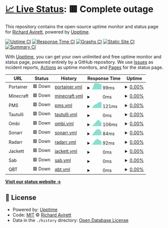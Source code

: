 # [📈 Live Status](https://status.redacted-designs.com): <!--live status--> **🟥 Complete outage**

This repository contains the open-source uptime monitor and status page for [Richard Avirett](https://status.redacted-designs.com), powered by [Upptime](https://github.com/upptime/upptime).

[![Uptime CI](https://github.com/ravirett/megastor-monitor/workflows/Uptime%20CI/badge.svg)](https://github.com/ravirett/megastor-monitor/actions?query=workflow%3A%22Uptime+CI%22)
[![Response Time CI](https://github.com/ravirett/megastor-monitor/workflows/Response%20Time%20CI/badge.svg)](https://github.com/ravirett/megastor-monitor/actions?query=workflow%3A%22Response+Time+CI%22)
[![Graphs CI](https://github.com/ravirett/megastor-monitor/workflows/Graphs%20CI/badge.svg)](https://github.com/ravirett/megastor-monitor/actions?query=workflow%3A%22Graphs+CI%22)
[![Static Site CI](https://github.com/ravirett/megastor-monitor/workflows/Static%20Site%20CI/badge.svg)](https://github.com/ravirett/megastor-monitor/actions?query=workflow%3A%22Static+Site+CI%22)
[![Summary CI](https://github.com/ravirett/megastor-monitor/workflows/Summary%20CI/badge.svg)](https://github.com/ravirett/megastor-monitor/actions?query=workflow%3A%22Summary+CI%22)

With [Upptime](https://upptime.js.org), you can get your own unlimited and free uptime monitor and status page, powered entirely by a GitHub repository. We use [Issues](https://github.com/ravirett/megastor-monitor/issues) as incident reports, [Actions](https://github.com/ravirett/megastor-monitor/actions) as uptime monitors, and [Pages](https://status.redacted-designs.com) for the status page.

<!--start: status pages-->
<!-- This summary is generated by Upptime (https://github.com/upptime/upptime) -->
<!-- Do not edit this manually, your changes will be overwritten -->
<!-- prettier-ignore -->
| URL | Status | History | Response Time | Uptime |
| --- | ------ | ------- | ------------- | ------ |
| <img alt="" src="https://icons.duckduckgo.com/ip3/null.ico" height="13"> Portainer | 🟥 Down | [portainer.yml](https://github.com/ravirett/megastor-monitor/commits/HEAD/history/portainer.yml) | <details><summary><img alt="Response time graph" src="./graphs/portainer/response-time-week.png" height="20"> 99ms</summary><br><a href="https://ravirett.github.io/megastor-monitor/history/portainer"><img alt="Response time 342" src="https://img.shields.io/endpoint?url=https%3A%2F%2Fraw.githubusercontent.com%2Fravirett%2Fmegastor-monitor%2FHEAD%2Fapi%2Fportainer%2Fresponse-time.json"></a><br><a href="https://ravirett.github.io/megastor-monitor/history/portainer"><img alt="24-hour response time 70" src="https://img.shields.io/endpoint?url=https%3A%2F%2Fraw.githubusercontent.com%2Fravirett%2Fmegastor-monitor%2FHEAD%2Fapi%2Fportainer%2Fresponse-time-day.json"></a><br><a href="https://ravirett.github.io/megastor-monitor/history/portainer"><img alt="7-day response time 99" src="https://img.shields.io/endpoint?url=https%3A%2F%2Fraw.githubusercontent.com%2Fravirett%2Fmegastor-monitor%2FHEAD%2Fapi%2Fportainer%2Fresponse-time-week.json"></a><br><a href="https://ravirett.github.io/megastor-monitor/history/portainer"><img alt="30-day response time 348" src="https://img.shields.io/endpoint?url=https%3A%2F%2Fraw.githubusercontent.com%2Fravirett%2Fmegastor-monitor%2FHEAD%2Fapi%2Fportainer%2Fresponse-time-month.json"></a><br><a href="https://ravirett.github.io/megastor-monitor/history/portainer"><img alt="1-year response time 342" src="https://img.shields.io/endpoint?url=https%3A%2F%2Fraw.githubusercontent.com%2Fravirett%2Fmegastor-monitor%2FHEAD%2Fapi%2Fportainer%2Fresponse-time-year.json"></a></details> | <details><summary><a href="https://ravirett.github.io/megastor-monitor/history/portainer">0.00%</a></summary><a href="https://ravirett.github.io/megastor-monitor/history/portainer"><img alt="All-time uptime 67.82%" src="https://img.shields.io/endpoint?url=https%3A%2F%2Fraw.githubusercontent.com%2Fravirett%2Fmegastor-monitor%2FHEAD%2Fapi%2Fportainer%2Fuptime.json"></a><br><a href="https://ravirett.github.io/megastor-monitor/history/portainer"><img alt="24-hour uptime 0.00%" src="https://img.shields.io/endpoint?url=https%3A%2F%2Fraw.githubusercontent.com%2Fravirett%2Fmegastor-monitor%2FHEAD%2Fapi%2Fportainer%2Fuptime-day.json"></a><br><a href="https://ravirett.github.io/megastor-monitor/history/portainer"><img alt="7-day uptime 0.00%" src="https://img.shields.io/endpoint?url=https%3A%2F%2Fraw.githubusercontent.com%2Fravirett%2Fmegastor-monitor%2FHEAD%2Fapi%2Fportainer%2Fuptime-week.json"></a><br><a href="https://ravirett.github.io/megastor-monitor/history/portainer"><img alt="30-day uptime 28.15%" src="https://img.shields.io/endpoint?url=https%3A%2F%2Fraw.githubusercontent.com%2Fravirett%2Fmegastor-monitor%2FHEAD%2Fapi%2Fportainer%2Fuptime-month.json"></a><br><a href="https://ravirett.github.io/megastor-monitor/history/portainer"><img alt="1-year uptime 67.82%" src="https://img.shields.io/endpoint?url=https%3A%2F%2Fraw.githubusercontent.com%2Fravirett%2Fmegastor-monitor%2FHEAD%2Fapi%2Fportainer%2Fuptime-year.json"></a></details>
| <img alt="" src="https://icons.duckduckgo.com/ip3/null.ico" height="13"> Minecraft | 🟥 Down | [minecraft.yml](https://github.com/ravirett/megastor-monitor/commits/HEAD/history/minecraft.yml) | <details><summary><img alt="Response time graph" src="./graphs/minecraft/response-time-week.png" height="20"> 0ms</summary><br><a href="https://ravirett.github.io/megastor-monitor/history/minecraft"><img alt="Response time 0" src="https://img.shields.io/endpoint?url=https%3A%2F%2Fraw.githubusercontent.com%2Fravirett%2Fmegastor-monitor%2FHEAD%2Fapi%2Fminecraft%2Fresponse-time.json"></a><br><a href="https://ravirett.github.io/megastor-monitor/history/minecraft"><img alt="24-hour response time 0" src="https://img.shields.io/endpoint?url=https%3A%2F%2Fraw.githubusercontent.com%2Fravirett%2Fmegastor-monitor%2FHEAD%2Fapi%2Fminecraft%2Fresponse-time-day.json"></a><br><a href="https://ravirett.github.io/megastor-monitor/history/minecraft"><img alt="7-day response time 0" src="https://img.shields.io/endpoint?url=https%3A%2F%2Fraw.githubusercontent.com%2Fravirett%2Fmegastor-monitor%2FHEAD%2Fapi%2Fminecraft%2Fresponse-time-week.json"></a><br><a href="https://ravirett.github.io/megastor-monitor/history/minecraft"><img alt="30-day response time 0" src="https://img.shields.io/endpoint?url=https%3A%2F%2Fraw.githubusercontent.com%2Fravirett%2Fmegastor-monitor%2FHEAD%2Fapi%2Fminecraft%2Fresponse-time-month.json"></a><br><a href="https://ravirett.github.io/megastor-monitor/history/minecraft"><img alt="1-year response time 0" src="https://img.shields.io/endpoint?url=https%3A%2F%2Fraw.githubusercontent.com%2Fravirett%2Fmegastor-monitor%2FHEAD%2Fapi%2Fminecraft%2Fresponse-time-year.json"></a></details> | <details><summary><a href="https://ravirett.github.io/megastor-monitor/history/minecraft">0.00%</a></summary><a href="https://ravirett.github.io/megastor-monitor/history/minecraft"><img alt="All-time uptime 0.00%" src="https://img.shields.io/endpoint?url=https%3A%2F%2Fraw.githubusercontent.com%2Fravirett%2Fmegastor-monitor%2FHEAD%2Fapi%2Fminecraft%2Fuptime.json"></a><br><a href="https://ravirett.github.io/megastor-monitor/history/minecraft"><img alt="24-hour uptime 0.00%" src="https://img.shields.io/endpoint?url=https%3A%2F%2Fraw.githubusercontent.com%2Fravirett%2Fmegastor-monitor%2FHEAD%2Fapi%2Fminecraft%2Fuptime-day.json"></a><br><a href="https://ravirett.github.io/megastor-monitor/history/minecraft"><img alt="7-day uptime 0.00%" src="https://img.shields.io/endpoint?url=https%3A%2F%2Fraw.githubusercontent.com%2Fravirett%2Fmegastor-monitor%2FHEAD%2Fapi%2Fminecraft%2Fuptime-week.json"></a><br><a href="https://ravirett.github.io/megastor-monitor/history/minecraft"><img alt="30-day uptime 0.00%" src="https://img.shields.io/endpoint?url=https%3A%2F%2Fraw.githubusercontent.com%2Fravirett%2Fmegastor-monitor%2FHEAD%2Fapi%2Fminecraft%2Fuptime-month.json"></a><br><a href="https://ravirett.github.io/megastor-monitor/history/minecraft"><img alt="1-year uptime 0.00%" src="https://img.shields.io/endpoint?url=https%3A%2F%2Fraw.githubusercontent.com%2Fravirett%2Fmegastor-monitor%2FHEAD%2Fapi%2Fminecraft%2Fuptime-year.json"></a></details>
| <img alt="" src="https://icons.duckduckgo.com/ip3/null.ico" height="13"> PMS | 🟥 Down | [pms.yml](https://github.com/ravirett/megastor-monitor/commits/HEAD/history/pms.yml) | <details><summary><img alt="Response time graph" src="./graphs/pms/response-time-week.png" height="20"> 121ms</summary><br><a href="https://ravirett.github.io/megastor-monitor/history/pms"><img alt="Response time 280" src="https://img.shields.io/endpoint?url=https%3A%2F%2Fraw.githubusercontent.com%2Fravirett%2Fmegastor-monitor%2FHEAD%2Fapi%2Fpms%2Fresponse-time.json"></a><br><a href="https://ravirett.github.io/megastor-monitor/history/pms"><img alt="24-hour response time 72" src="https://img.shields.io/endpoint?url=https%3A%2F%2Fraw.githubusercontent.com%2Fravirett%2Fmegastor-monitor%2FHEAD%2Fapi%2Fpms%2Fresponse-time-day.json"></a><br><a href="https://ravirett.github.io/megastor-monitor/history/pms"><img alt="7-day response time 121" src="https://img.shields.io/endpoint?url=https%3A%2F%2Fraw.githubusercontent.com%2Fravirett%2Fmegastor-monitor%2FHEAD%2Fapi%2Fpms%2Fresponse-time-week.json"></a><br><a href="https://ravirett.github.io/megastor-monitor/history/pms"><img alt="30-day response time 190" src="https://img.shields.io/endpoint?url=https%3A%2F%2Fraw.githubusercontent.com%2Fravirett%2Fmegastor-monitor%2FHEAD%2Fapi%2Fpms%2Fresponse-time-month.json"></a><br><a href="https://ravirett.github.io/megastor-monitor/history/pms"><img alt="1-year response time 280" src="https://img.shields.io/endpoint?url=https%3A%2F%2Fraw.githubusercontent.com%2Fravirett%2Fmegastor-monitor%2FHEAD%2Fapi%2Fpms%2Fresponse-time-year.json"></a></details> | <details><summary><a href="https://ravirett.github.io/megastor-monitor/history/pms">0.00%</a></summary><a href="https://ravirett.github.io/megastor-monitor/history/pms"><img alt="All-time uptime 67.77%" src="https://img.shields.io/endpoint?url=https%3A%2F%2Fraw.githubusercontent.com%2Fravirett%2Fmegastor-monitor%2FHEAD%2Fapi%2Fpms%2Fuptime.json"></a><br><a href="https://ravirett.github.io/megastor-monitor/history/pms"><img alt="24-hour uptime 0.00%" src="https://img.shields.io/endpoint?url=https%3A%2F%2Fraw.githubusercontent.com%2Fravirett%2Fmegastor-monitor%2FHEAD%2Fapi%2Fpms%2Fuptime-day.json"></a><br><a href="https://ravirett.github.io/megastor-monitor/history/pms"><img alt="7-day uptime 0.00%" src="https://img.shields.io/endpoint?url=https%3A%2F%2Fraw.githubusercontent.com%2Fravirett%2Fmegastor-monitor%2FHEAD%2Fapi%2Fpms%2Fuptime-week.json"></a><br><a href="https://ravirett.github.io/megastor-monitor/history/pms"><img alt="30-day uptime 28.15%" src="https://img.shields.io/endpoint?url=https%3A%2F%2Fraw.githubusercontent.com%2Fravirett%2Fmegastor-monitor%2FHEAD%2Fapi%2Fpms%2Fuptime-month.json"></a><br><a href="https://ravirett.github.io/megastor-monitor/history/pms"><img alt="1-year uptime 67.77%" src="https://img.shields.io/endpoint?url=https%3A%2F%2Fraw.githubusercontent.com%2Fravirett%2Fmegastor-monitor%2FHEAD%2Fapi%2Fpms%2Fuptime-year.json"></a></details>
| <img alt="" src="https://icons.duckduckgo.com/ip3/null.ico" height="13"> Tautulli | 🟥 Down | [tautulli.yml](https://github.com/ravirett/megastor-monitor/commits/HEAD/history/tautulli.yml) | <details><summary><img alt="Response time graph" src="./graphs/tautulli/response-time-week.png" height="20"> 0ms</summary><br><a href="https://ravirett.github.io/megastor-monitor/history/tautulli"><img alt="Response time 338" src="https://img.shields.io/endpoint?url=https%3A%2F%2Fraw.githubusercontent.com%2Fravirett%2Fmegastor-monitor%2FHEAD%2Fapi%2Ftautulli%2Fresponse-time.json"></a><br><a href="https://ravirett.github.io/megastor-monitor/history/tautulli"><img alt="24-hour response time 0" src="https://img.shields.io/endpoint?url=https%3A%2F%2Fraw.githubusercontent.com%2Fravirett%2Fmegastor-monitor%2FHEAD%2Fapi%2Ftautulli%2Fresponse-time-day.json"></a><br><a href="https://ravirett.github.io/megastor-monitor/history/tautulli"><img alt="7-day response time 0" src="https://img.shields.io/endpoint?url=https%3A%2F%2Fraw.githubusercontent.com%2Fravirett%2Fmegastor-monitor%2FHEAD%2Fapi%2Ftautulli%2Fresponse-time-week.json"></a><br><a href="https://ravirett.github.io/megastor-monitor/history/tautulli"><img alt="30-day response time 669" src="https://img.shields.io/endpoint?url=https%3A%2F%2Fraw.githubusercontent.com%2Fravirett%2Fmegastor-monitor%2FHEAD%2Fapi%2Ftautulli%2Fresponse-time-month.json"></a><br><a href="https://ravirett.github.io/megastor-monitor/history/tautulli"><img alt="1-year response time 338" src="https://img.shields.io/endpoint?url=https%3A%2F%2Fraw.githubusercontent.com%2Fravirett%2Fmegastor-monitor%2FHEAD%2Fapi%2Ftautulli%2Fresponse-time-year.json"></a></details> | <details><summary><a href="https://ravirett.github.io/megastor-monitor/history/tautulli">0.00%</a></summary><a href="https://ravirett.github.io/megastor-monitor/history/tautulli"><img alt="All-time uptime 0.00%" src="https://img.shields.io/endpoint?url=https%3A%2F%2Fraw.githubusercontent.com%2Fravirett%2Fmegastor-monitor%2FHEAD%2Fapi%2Ftautulli%2Fuptime.json"></a><br><a href="https://ravirett.github.io/megastor-monitor/history/tautulli"><img alt="24-hour uptime 0.00%" src="https://img.shields.io/endpoint?url=https%3A%2F%2Fraw.githubusercontent.com%2Fravirett%2Fmegastor-monitor%2FHEAD%2Fapi%2Ftautulli%2Fuptime-day.json"></a><br><a href="https://ravirett.github.io/megastor-monitor/history/tautulli"><img alt="7-day uptime 0.00%" src="https://img.shields.io/endpoint?url=https%3A%2F%2Fraw.githubusercontent.com%2Fravirett%2Fmegastor-monitor%2FHEAD%2Fapi%2Ftautulli%2Fuptime-week.json"></a><br><a href="https://ravirett.github.io/megastor-monitor/history/tautulli"><img alt="30-day uptime 0.00%" src="https://img.shields.io/endpoint?url=https%3A%2F%2Fraw.githubusercontent.com%2Fravirett%2Fmegastor-monitor%2FHEAD%2Fapi%2Ftautulli%2Fuptime-month.json"></a><br><a href="https://ravirett.github.io/megastor-monitor/history/tautulli"><img alt="1-year uptime 0.00%" src="https://img.shields.io/endpoint?url=https%3A%2F%2Fraw.githubusercontent.com%2Fravirett%2Fmegastor-monitor%2FHEAD%2Fapi%2Ftautulli%2Fuptime-year.json"></a></details>
| <img alt="" src="https://icons.duckduckgo.com/ip3/null.ico" height="13"> Ombi | 🟥 Down | [ombi.yml](https://github.com/ravirett/megastor-monitor/commits/HEAD/history/ombi.yml) | <details><summary><img alt="Response time graph" src="./graphs/ombi/response-time-week.png" height="20"> 106ms</summary><br><a href="https://ravirett.github.io/megastor-monitor/history/ombi"><img alt="Response time 661" src="https://img.shields.io/endpoint?url=https%3A%2F%2Fraw.githubusercontent.com%2Fravirett%2Fmegastor-monitor%2FHEAD%2Fapi%2Fombi%2Fresponse-time.json"></a><br><a href="https://ravirett.github.io/megastor-monitor/history/ombi"><img alt="24-hour response time 69" src="https://img.shields.io/endpoint?url=https%3A%2F%2Fraw.githubusercontent.com%2Fravirett%2Fmegastor-monitor%2FHEAD%2Fapi%2Fombi%2Fresponse-time-day.json"></a><br><a href="https://ravirett.github.io/megastor-monitor/history/ombi"><img alt="7-day response time 106" src="https://img.shields.io/endpoint?url=https%3A%2F%2Fraw.githubusercontent.com%2Fravirett%2Fmegastor-monitor%2FHEAD%2Fapi%2Fombi%2Fresponse-time-week.json"></a><br><a href="https://ravirett.github.io/megastor-monitor/history/ombi"><img alt="30-day response time 325" src="https://img.shields.io/endpoint?url=https%3A%2F%2Fraw.githubusercontent.com%2Fravirett%2Fmegastor-monitor%2FHEAD%2Fapi%2Fombi%2Fresponse-time-month.json"></a><br><a href="https://ravirett.github.io/megastor-monitor/history/ombi"><img alt="1-year response time 661" src="https://img.shields.io/endpoint?url=https%3A%2F%2Fraw.githubusercontent.com%2Fravirett%2Fmegastor-monitor%2FHEAD%2Fapi%2Fombi%2Fresponse-time-year.json"></a></details> | <details><summary><a href="https://ravirett.github.io/megastor-monitor/history/ombi">0.00%</a></summary><a href="https://ravirett.github.io/megastor-monitor/history/ombi"><img alt="All-time uptime 67.75%" src="https://img.shields.io/endpoint?url=https%3A%2F%2Fraw.githubusercontent.com%2Fravirett%2Fmegastor-monitor%2FHEAD%2Fapi%2Fombi%2Fuptime.json"></a><br><a href="https://ravirett.github.io/megastor-monitor/history/ombi"><img alt="24-hour uptime 0.00%" src="https://img.shields.io/endpoint?url=https%3A%2F%2Fraw.githubusercontent.com%2Fravirett%2Fmegastor-monitor%2FHEAD%2Fapi%2Fombi%2Fuptime-day.json"></a><br><a href="https://ravirett.github.io/megastor-monitor/history/ombi"><img alt="7-day uptime 0.00%" src="https://img.shields.io/endpoint?url=https%3A%2F%2Fraw.githubusercontent.com%2Fravirett%2Fmegastor-monitor%2FHEAD%2Fapi%2Fombi%2Fuptime-week.json"></a><br><a href="https://ravirett.github.io/megastor-monitor/history/ombi"><img alt="30-day uptime 28.15%" src="https://img.shields.io/endpoint?url=https%3A%2F%2Fraw.githubusercontent.com%2Fravirett%2Fmegastor-monitor%2FHEAD%2Fapi%2Fombi%2Fuptime-month.json"></a><br><a href="https://ravirett.github.io/megastor-monitor/history/ombi"><img alt="1-year uptime 67.75%" src="https://img.shields.io/endpoint?url=https%3A%2F%2Fraw.githubusercontent.com%2Fravirett%2Fmegastor-monitor%2FHEAD%2Fapi%2Fombi%2Fuptime-year.json"></a></details>
| <img alt="" src="https://icons.duckduckgo.com/ip3/null.ico" height="13"> Sonarr | 🟥 Down | [sonarr.yml](https://github.com/ravirett/megastor-monitor/commits/HEAD/history/sonarr.yml) | <details><summary><img alt="Response time graph" src="./graphs/sonarr/response-time-week.png" height="20"> 84ms</summary><br><a href="https://ravirett.github.io/megastor-monitor/history/sonarr"><img alt="Response time 221" src="https://img.shields.io/endpoint?url=https%3A%2F%2Fraw.githubusercontent.com%2Fravirett%2Fmegastor-monitor%2FHEAD%2Fapi%2Fsonarr%2Fresponse-time.json"></a><br><a href="https://ravirett.github.io/megastor-monitor/history/sonarr"><img alt="24-hour response time 70" src="https://img.shields.io/endpoint?url=https%3A%2F%2Fraw.githubusercontent.com%2Fravirett%2Fmegastor-monitor%2FHEAD%2Fapi%2Fsonarr%2Fresponse-time-day.json"></a><br><a href="https://ravirett.github.io/megastor-monitor/history/sonarr"><img alt="7-day response time 84" src="https://img.shields.io/endpoint?url=https%3A%2F%2Fraw.githubusercontent.com%2Fravirett%2Fmegastor-monitor%2FHEAD%2Fapi%2Fsonarr%2Fresponse-time-week.json"></a><br><a href="https://ravirett.github.io/megastor-monitor/history/sonarr"><img alt="30-day response time 183" src="https://img.shields.io/endpoint?url=https%3A%2F%2Fraw.githubusercontent.com%2Fravirett%2Fmegastor-monitor%2FHEAD%2Fapi%2Fsonarr%2Fresponse-time-month.json"></a><br><a href="https://ravirett.github.io/megastor-monitor/history/sonarr"><img alt="1-year response time 221" src="https://img.shields.io/endpoint?url=https%3A%2F%2Fraw.githubusercontent.com%2Fravirett%2Fmegastor-monitor%2FHEAD%2Fapi%2Fsonarr%2Fresponse-time-year.json"></a></details> | <details><summary><a href="https://ravirett.github.io/megastor-monitor/history/sonarr">0.00%</a></summary><a href="https://ravirett.github.io/megastor-monitor/history/sonarr"><img alt="All-time uptime 67.76%" src="https://img.shields.io/endpoint?url=https%3A%2F%2Fraw.githubusercontent.com%2Fravirett%2Fmegastor-monitor%2FHEAD%2Fapi%2Fsonarr%2Fuptime.json"></a><br><a href="https://ravirett.github.io/megastor-monitor/history/sonarr"><img alt="24-hour uptime 0.00%" src="https://img.shields.io/endpoint?url=https%3A%2F%2Fraw.githubusercontent.com%2Fravirett%2Fmegastor-monitor%2FHEAD%2Fapi%2Fsonarr%2Fuptime-day.json"></a><br><a href="https://ravirett.github.io/megastor-monitor/history/sonarr"><img alt="7-day uptime 0.00%" src="https://img.shields.io/endpoint?url=https%3A%2F%2Fraw.githubusercontent.com%2Fravirett%2Fmegastor-monitor%2FHEAD%2Fapi%2Fsonarr%2Fuptime-week.json"></a><br><a href="https://ravirett.github.io/megastor-monitor/history/sonarr"><img alt="30-day uptime 28.16%" src="https://img.shields.io/endpoint?url=https%3A%2F%2Fraw.githubusercontent.com%2Fravirett%2Fmegastor-monitor%2FHEAD%2Fapi%2Fsonarr%2Fuptime-month.json"></a><br><a href="https://ravirett.github.io/megastor-monitor/history/sonarr"><img alt="1-year uptime 67.76%" src="https://img.shields.io/endpoint?url=https%3A%2F%2Fraw.githubusercontent.com%2Fravirett%2Fmegastor-monitor%2FHEAD%2Fapi%2Fsonarr%2Fuptime-year.json"></a></details>
| <img alt="" src="https://icons.duckduckgo.com/ip3/null.ico" height="13"> Radarr | 🟥 Down | [radarr.yml](https://github.com/ravirett/megastor-monitor/commits/HEAD/history/radarr.yml) | <details><summary><img alt="Response time graph" src="./graphs/radarr/response-time-week.png" height="20"> 92ms</summary><br><a href="https://ravirett.github.io/megastor-monitor/history/radarr"><img alt="Response time 220" src="https://img.shields.io/endpoint?url=https%3A%2F%2Fraw.githubusercontent.com%2Fravirett%2Fmegastor-monitor%2FHEAD%2Fapi%2Fradarr%2Fresponse-time.json"></a><br><a href="https://ravirett.github.io/megastor-monitor/history/radarr"><img alt="24-hour response time 89" src="https://img.shields.io/endpoint?url=https%3A%2F%2Fraw.githubusercontent.com%2Fravirett%2Fmegastor-monitor%2FHEAD%2Fapi%2Fradarr%2Fresponse-time-day.json"></a><br><a href="https://ravirett.github.io/megastor-monitor/history/radarr"><img alt="7-day response time 92" src="https://img.shields.io/endpoint?url=https%3A%2F%2Fraw.githubusercontent.com%2Fravirett%2Fmegastor-monitor%2FHEAD%2Fapi%2Fradarr%2Fresponse-time-week.json"></a><br><a href="https://ravirett.github.io/megastor-monitor/history/radarr"><img alt="30-day response time 155" src="https://img.shields.io/endpoint?url=https%3A%2F%2Fraw.githubusercontent.com%2Fravirett%2Fmegastor-monitor%2FHEAD%2Fapi%2Fradarr%2Fresponse-time-month.json"></a><br><a href="https://ravirett.github.io/megastor-monitor/history/radarr"><img alt="1-year response time 220" src="https://img.shields.io/endpoint?url=https%3A%2F%2Fraw.githubusercontent.com%2Fravirett%2Fmegastor-monitor%2FHEAD%2Fapi%2Fradarr%2Fresponse-time-year.json"></a></details> | <details><summary><a href="https://ravirett.github.io/megastor-monitor/history/radarr">0.00%</a></summary><a href="https://ravirett.github.io/megastor-monitor/history/radarr"><img alt="All-time uptime 67.73%" src="https://img.shields.io/endpoint?url=https%3A%2F%2Fraw.githubusercontent.com%2Fravirett%2Fmegastor-monitor%2FHEAD%2Fapi%2Fradarr%2Fuptime.json"></a><br><a href="https://ravirett.github.io/megastor-monitor/history/radarr"><img alt="24-hour uptime 0.00%" src="https://img.shields.io/endpoint?url=https%3A%2F%2Fraw.githubusercontent.com%2Fravirett%2Fmegastor-monitor%2FHEAD%2Fapi%2Fradarr%2Fuptime-day.json"></a><br><a href="https://ravirett.github.io/megastor-monitor/history/radarr"><img alt="7-day uptime 0.00%" src="https://img.shields.io/endpoint?url=https%3A%2F%2Fraw.githubusercontent.com%2Fravirett%2Fmegastor-monitor%2FHEAD%2Fapi%2Fradarr%2Fuptime-week.json"></a><br><a href="https://ravirett.github.io/megastor-monitor/history/radarr"><img alt="30-day uptime 28.16%" src="https://img.shields.io/endpoint?url=https%3A%2F%2Fraw.githubusercontent.com%2Fravirett%2Fmegastor-monitor%2FHEAD%2Fapi%2Fradarr%2Fuptime-month.json"></a><br><a href="https://ravirett.github.io/megastor-monitor/history/radarr"><img alt="1-year uptime 67.73%" src="https://img.shields.io/endpoint?url=https%3A%2F%2Fraw.githubusercontent.com%2Fravirett%2Fmegastor-monitor%2FHEAD%2Fapi%2Fradarr%2Fuptime-year.json"></a></details>
| <img alt="" src="https://icons.duckduckgo.com/ip3/null.ico" height="13"> Jackett | 🟥 Down | [jackett.yml](https://github.com/ravirett/megastor-monitor/commits/HEAD/history/jackett.yml) | <details><summary><img alt="Response time graph" src="./graphs/jackett/response-time-week.png" height="20"> 0ms</summary><br><a href="https://ravirett.github.io/megastor-monitor/history/jackett"><img alt="Response time 294" src="https://img.shields.io/endpoint?url=https%3A%2F%2Fraw.githubusercontent.com%2Fravirett%2Fmegastor-monitor%2FHEAD%2Fapi%2Fjackett%2Fresponse-time.json"></a><br><a href="https://ravirett.github.io/megastor-monitor/history/jackett"><img alt="24-hour response time 0" src="https://img.shields.io/endpoint?url=https%3A%2F%2Fraw.githubusercontent.com%2Fravirett%2Fmegastor-monitor%2FHEAD%2Fapi%2Fjackett%2Fresponse-time-day.json"></a><br><a href="https://ravirett.github.io/megastor-monitor/history/jackett"><img alt="7-day response time 0" src="https://img.shields.io/endpoint?url=https%3A%2F%2Fraw.githubusercontent.com%2Fravirett%2Fmegastor-monitor%2FHEAD%2Fapi%2Fjackett%2Fresponse-time-week.json"></a><br><a href="https://ravirett.github.io/megastor-monitor/history/jackett"><img alt="30-day response time 251" src="https://img.shields.io/endpoint?url=https%3A%2F%2Fraw.githubusercontent.com%2Fravirett%2Fmegastor-monitor%2FHEAD%2Fapi%2Fjackett%2Fresponse-time-month.json"></a><br><a href="https://ravirett.github.io/megastor-monitor/history/jackett"><img alt="1-year response time 294" src="https://img.shields.io/endpoint?url=https%3A%2F%2Fraw.githubusercontent.com%2Fravirett%2Fmegastor-monitor%2FHEAD%2Fapi%2Fjackett%2Fresponse-time-year.json"></a></details> | <details><summary><a href="https://ravirett.github.io/megastor-monitor/history/jackett">0.00%</a></summary><a href="https://ravirett.github.io/megastor-monitor/history/jackett"><img alt="All-time uptime 67.75%" src="https://img.shields.io/endpoint?url=https%3A%2F%2Fraw.githubusercontent.com%2Fravirett%2Fmegastor-monitor%2FHEAD%2Fapi%2Fjackett%2Fuptime.json"></a><br><a href="https://ravirett.github.io/megastor-monitor/history/jackett"><img alt="24-hour uptime 0.00%" src="https://img.shields.io/endpoint?url=https%3A%2F%2Fraw.githubusercontent.com%2Fravirett%2Fmegastor-monitor%2FHEAD%2Fapi%2Fjackett%2Fuptime-day.json"></a><br><a href="https://ravirett.github.io/megastor-monitor/history/jackett"><img alt="7-day uptime 0.00%" src="https://img.shields.io/endpoint?url=https%3A%2F%2Fraw.githubusercontent.com%2Fravirett%2Fmegastor-monitor%2FHEAD%2Fapi%2Fjackett%2Fuptime-week.json"></a><br><a href="https://ravirett.github.io/megastor-monitor/history/jackett"><img alt="30-day uptime 28.16%" src="https://img.shields.io/endpoint?url=https%3A%2F%2Fraw.githubusercontent.com%2Fravirett%2Fmegastor-monitor%2FHEAD%2Fapi%2Fjackett%2Fuptime-month.json"></a><br><a href="https://ravirett.github.io/megastor-monitor/history/jackett"><img alt="1-year uptime 67.75%" src="https://img.shields.io/endpoint?url=https%3A%2F%2Fraw.githubusercontent.com%2Fravirett%2Fmegastor-monitor%2FHEAD%2Fapi%2Fjackett%2Fuptime-year.json"></a></details>
| <img alt="" src="https://icons.duckduckgo.com/ip3/null.ico" height="13"> Sab | 🟥 Down | [sab.yml](https://github.com/ravirett/megastor-monitor/commits/HEAD/history/sab.yml) | <details><summary><img alt="Response time graph" src="./graphs/sab/response-time-week.png" height="20"> 0ms</summary><br><a href="https://ravirett.github.io/megastor-monitor/history/sab"><img alt="Response time 237" src="https://img.shields.io/endpoint?url=https%3A%2F%2Fraw.githubusercontent.com%2Fravirett%2Fmegastor-monitor%2FHEAD%2Fapi%2Fsab%2Fresponse-time.json"></a><br><a href="https://ravirett.github.io/megastor-monitor/history/sab"><img alt="24-hour response time 0" src="https://img.shields.io/endpoint?url=https%3A%2F%2Fraw.githubusercontent.com%2Fravirett%2Fmegastor-monitor%2FHEAD%2Fapi%2Fsab%2Fresponse-time-day.json"></a><br><a href="https://ravirett.github.io/megastor-monitor/history/sab"><img alt="7-day response time 0" src="https://img.shields.io/endpoint?url=https%3A%2F%2Fraw.githubusercontent.com%2Fravirett%2Fmegastor-monitor%2FHEAD%2Fapi%2Fsab%2Fresponse-time-week.json"></a><br><a href="https://ravirett.github.io/megastor-monitor/history/sab"><img alt="30-day response time 208" src="https://img.shields.io/endpoint?url=https%3A%2F%2Fraw.githubusercontent.com%2Fravirett%2Fmegastor-monitor%2FHEAD%2Fapi%2Fsab%2Fresponse-time-month.json"></a><br><a href="https://ravirett.github.io/megastor-monitor/history/sab"><img alt="1-year response time 237" src="https://img.shields.io/endpoint?url=https%3A%2F%2Fraw.githubusercontent.com%2Fravirett%2Fmegastor-monitor%2FHEAD%2Fapi%2Fsab%2Fresponse-time-year.json"></a></details> | <details><summary><a href="https://ravirett.github.io/megastor-monitor/history/sab">0.00%</a></summary><a href="https://ravirett.github.io/megastor-monitor/history/sab"><img alt="All-time uptime 67.75%" src="https://img.shields.io/endpoint?url=https%3A%2F%2Fraw.githubusercontent.com%2Fravirett%2Fmegastor-monitor%2FHEAD%2Fapi%2Fsab%2Fuptime.json"></a><br><a href="https://ravirett.github.io/megastor-monitor/history/sab"><img alt="24-hour uptime 0.00%" src="https://img.shields.io/endpoint?url=https%3A%2F%2Fraw.githubusercontent.com%2Fravirett%2Fmegastor-monitor%2FHEAD%2Fapi%2Fsab%2Fuptime-day.json"></a><br><a href="https://ravirett.github.io/megastor-monitor/history/sab"><img alt="7-day uptime 0.00%" src="https://img.shields.io/endpoint?url=https%3A%2F%2Fraw.githubusercontent.com%2Fravirett%2Fmegastor-monitor%2FHEAD%2Fapi%2Fsab%2Fuptime-week.json"></a><br><a href="https://ravirett.github.io/megastor-monitor/history/sab"><img alt="30-day uptime 28.16%" src="https://img.shields.io/endpoint?url=https%3A%2F%2Fraw.githubusercontent.com%2Fravirett%2Fmegastor-monitor%2FHEAD%2Fapi%2Fsab%2Fuptime-month.json"></a><br><a href="https://ravirett.github.io/megastor-monitor/history/sab"><img alt="1-year uptime 67.75%" src="https://img.shields.io/endpoint?url=https%3A%2F%2Fraw.githubusercontent.com%2Fravirett%2Fmegastor-monitor%2FHEAD%2Fapi%2Fsab%2Fuptime-year.json"></a></details>
| <img alt="" src="https://icons.duckduckgo.com/ip3/null.ico" height="13"> QBT | 🟥 Down | [qbt.yml](https://github.com/ravirett/megastor-monitor/commits/HEAD/history/qbt.yml) | <details><summary><img alt="Response time graph" src="./graphs/qbt/response-time-week.png" height="20"> 0ms</summary><br><a href="https://ravirett.github.io/megastor-monitor/history/qbt"><img alt="Response time 0" src="https://img.shields.io/endpoint?url=https%3A%2F%2Fraw.githubusercontent.com%2Fravirett%2Fmegastor-monitor%2FHEAD%2Fapi%2Fqbt%2Fresponse-time.json"></a><br><a href="https://ravirett.github.io/megastor-monitor/history/qbt"><img alt="24-hour response time 0" src="https://img.shields.io/endpoint?url=https%3A%2F%2Fraw.githubusercontent.com%2Fravirett%2Fmegastor-monitor%2FHEAD%2Fapi%2Fqbt%2Fresponse-time-day.json"></a><br><a href="https://ravirett.github.io/megastor-monitor/history/qbt"><img alt="7-day response time 0" src="https://img.shields.io/endpoint?url=https%3A%2F%2Fraw.githubusercontent.com%2Fravirett%2Fmegastor-monitor%2FHEAD%2Fapi%2Fqbt%2Fresponse-time-week.json"></a><br><a href="https://ravirett.github.io/megastor-monitor/history/qbt"><img alt="30-day response time 0" src="https://img.shields.io/endpoint?url=https%3A%2F%2Fraw.githubusercontent.com%2Fravirett%2Fmegastor-monitor%2FHEAD%2Fapi%2Fqbt%2Fresponse-time-month.json"></a><br><a href="https://ravirett.github.io/megastor-monitor/history/qbt"><img alt="1-year response time 0" src="https://img.shields.io/endpoint?url=https%3A%2F%2Fraw.githubusercontent.com%2Fravirett%2Fmegastor-monitor%2FHEAD%2Fapi%2Fqbt%2Fresponse-time-year.json"></a></details> | <details><summary><a href="https://ravirett.github.io/megastor-monitor/history/qbt">0.00%</a></summary><a href="https://ravirett.github.io/megastor-monitor/history/qbt"><img alt="All-time uptime 0.00%" src="https://img.shields.io/endpoint?url=https%3A%2F%2Fraw.githubusercontent.com%2Fravirett%2Fmegastor-monitor%2FHEAD%2Fapi%2Fqbt%2Fuptime.json"></a><br><a href="https://ravirett.github.io/megastor-monitor/history/qbt"><img alt="24-hour uptime 0.00%" src="https://img.shields.io/endpoint?url=https%3A%2F%2Fraw.githubusercontent.com%2Fravirett%2Fmegastor-monitor%2FHEAD%2Fapi%2Fqbt%2Fuptime-day.json"></a><br><a href="https://ravirett.github.io/megastor-monitor/history/qbt"><img alt="7-day uptime 0.00%" src="https://img.shields.io/endpoint?url=https%3A%2F%2Fraw.githubusercontent.com%2Fravirett%2Fmegastor-monitor%2FHEAD%2Fapi%2Fqbt%2Fuptime-week.json"></a><br><a href="https://ravirett.github.io/megastor-monitor/history/qbt"><img alt="30-day uptime 0.00%" src="https://img.shields.io/endpoint?url=https%3A%2F%2Fraw.githubusercontent.com%2Fravirett%2Fmegastor-monitor%2FHEAD%2Fapi%2Fqbt%2Fuptime-month.json"></a><br><a href="https://ravirett.github.io/megastor-monitor/history/qbt"><img alt="1-year uptime 0.00%" src="https://img.shields.io/endpoint?url=https%3A%2F%2Fraw.githubusercontent.com%2Fravirett%2Fmegastor-monitor%2FHEAD%2Fapi%2Fqbt%2Fuptime-year.json"></a></details>

<!--end: status pages-->

[**Visit our status website →**](https://status.redacted-designs.com)

## 📄 License

- Powered by: [Upptime](https://github.com/upptime/upptime)
- Code: [MIT](./LICENSE) © [Richard Avirett](https://status.redacted-designs.com)
- Data in the `./history` directory: [Open Database License](https://opendatacommons.org/licenses/odbl/1-0/)
